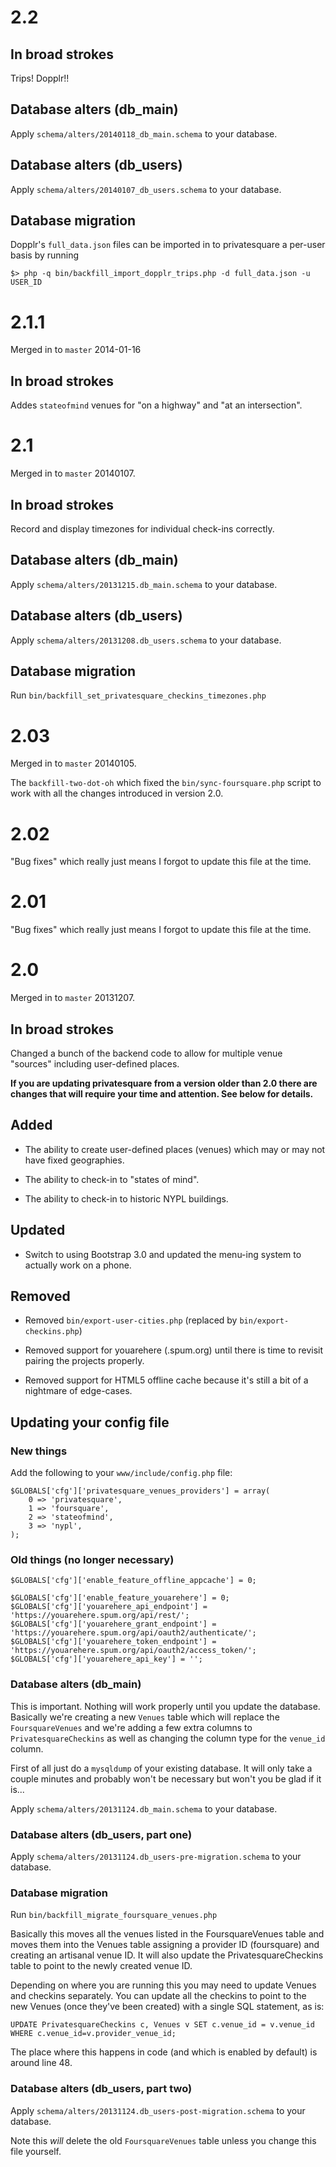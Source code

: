 # 2.2

## In broad strokes

Trips! Dopplr!!

## Database alters (db_main)

Apply `schema/alters/20140118_db_main.schema` to your database.

## Database alters (db_users)

Apply `schema/alters/20140107_db_users.schema` to your database.

## Database migration

Dopplr's `full_data.json` files can be imported in to privatesquare a per-user
basis by running

	$> php -q bin/backfill_import_dopplr_trips.php -d full_data.json -u USER_ID

# 2.1.1

Merged in to `master` 2014-01-16

## In broad strokes

Addes `stateofmind` venues for "on a highway" and "at an intersection".

# 2.1

Merged in to `master` 20140107.

## In broad strokes

Record and display timezones for individual check-ins correctly.

## Database alters (db_main)

Apply `schema/alters/20131215.db_main.schema` to your database.

## Database alters (db_users)

Apply `schema/alters/20131208.db_users.schema` to your database.

## Database migration

Run `bin/backfill_set_privatesquare_checkins_timezones.php`

# 2.03

Merged in to `master` 20140105.

The `backfill-two-dot-oh` which fixed the `bin/sync-foursquare.php` script to
work with all the changes introduced in version 2.0.

# 2.02

"Bug fixes" which really just means I forgot to update this file at the time.

# 2.01

"Bug fixes" which really just means I forgot to update this file at the time.

# 2.0

Merged in to `master` 20131207.

## In broad strokes

Changed a bunch of the backend code to allow for multiple venue "sources"
including user-defined places.

**If you are updating privatesquare from a version older than 2.0 there are
changes that will require your time and attention. See below for details.**

## Added

* The ability to create user-defined places (venues) which may or may not have
  fixed geographies.

* The ability to check-in to "states of mind".

* The ability to check-in to historic NYPL buildings.

## Updated

* Switch to using Bootstrap 3.0 and updated the menu-ing system to actually work
  on a phone.

## Removed

* Removed `bin/export-user-cities.php` (replaced by `bin/export-checkins.php`)

* Removed support for youarehere (.spum.org) until there is time to revisit
  pairing the projects properly.

* Removed support for HTML5 offline cache because it's still a bit of a
  nightmare of edge-cases.

## Updating your config file

### New things

Add the following to your `www/include/config.php` file:

	$GLOBALS['cfg']['privatesquare_venues_providers'] = array(
		0 => 'privatesquare',
		1 => 'foursquare',
		2 => 'stateofmind',
		3 => 'nypl',
	);

### Old things (no longer necessary)

	$GLOBALS['cfg']['enable_feature_offline_appcache'] = 0;

	$GLOBALS['cfg']['enable_feature_youarehere'] = 0;
	$GLOBALS['cfg']['youarehere_api_endpoint'] = 'https://youarehere.spum.org/api/rest/';
	$GLOBALS['cfg']['youarehere_grant_endpoint'] = 'https://youarehere.spum.org/api/oauth2/authenticate/';
	$GLOBALS['cfg']['youarehere_token_endpoint'] = 'https://youarehere.spum.org/api/oauth2/access_token/';
	$GLOBALS['cfg']['youarehere_api_key'] = '';

### Database alters (db_main)

This is important. Nothing will work properly until you update the
database. Basically we're creating a new `Venues` table which will replace the
`FoursquareVenues` and we're adding a few extra columns to
`PrivatesquareCheckins` as well as changing the column type for the `venue_id`
column.

First of all just do a `mysqldump` of your existing database. It will only take a couple minutes and probably won't be necessary but won't you be glad if it is...

Apply `schema/alters/20131124.db_main.schema` to your database.

### Database alters (db_users, part one)

Apply `schema/alters/20131124.db_users-pre-migration.schema` to your database.

### Database migration

Run `bin/backfill_migrate_foursquare_venues.php`

Basically this moves all the venues listed in the FoursquareVenues table and
moves them into the Venues table assigning a provider ID (foursquare) and 
creating an artisanal venue ID. It will also update the PrivatesquareCheckins
table to point to the newly created venue ID.

Depending on where you are running this you may need to update Venues and checkins
separately. You can update all the checkins to point to the new Venues (once they've
been created) with a single SQL statement, as is:

	UPDATE PrivatesquareCheckins c, Venues v SET c.venue_id = v.venue_id WHERE c.venue_id=v.provider_venue_id;

The place where this happens in code (and which is enabled by default) is around
line 48.

### Database alters (db_users, part two)

Apply `schema/alters/20131124.db_users-post-migration.schema` to your database.

Note this *will* delete the old `FoursquareVenues` table unless you change this
file yourself.
